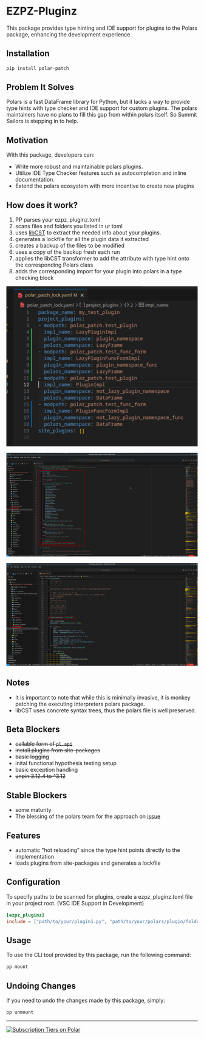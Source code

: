 # EZPZ-Pluginz

This package provides type hinting and IDE support for plugins to the Polars package, enhancing the development experience.

## Installation

```bash
pip install polar-patch
```

## Problem It Solves

Polars is a fast DataFrame library for Python, but it lacks a way to provide type hints with type checker and IDE support for custom plugins. The polars maintainers have no plans to fill this gap from within polars itself. So Summit Sailors is stepping in to help.

## Motivation

With this package, developers can:

- Write more robust and maintainable polars plugins.
- Utilize IDE Type Checker features such as autocompletion and inline documentation.
- Extend the polars ecosystem with more incentive to create new plugins

## How does it work?

1. PP parses your ezpz_pluginz.toml
2. scans files and folders you listed in ur toml
3. uses [libCST](https://libcst.readthedocs.io/en/latest/) to extract the needed info about your plugins.
4. generates a lockfile for all the plugin data it extracted
5. creates a backup of the files to be modified
6. uses a copy of the backup fresh each run
7. applies the libCST transformer to add the attribute with type hint onto the corresponding Polars class
8. adds the corresponding import for your plugin into polars in a type checking block

![Lockfile](images/lockfile.png)

![Added Import](images/attr_type_hint_import.png)

![Added Attribute](images/attr_type_hint_added.png)

## Notes

- It is important to note that while this is minimally invasive, it is monkey patching the executing interpreters polars package.
- libCST uses concrete syntax trees, thus the polars file is well preserved.

## Beta Blockers

- ~~callable form of `pl.api`~~
- ~~install plugins from site-packages~~
- ~~basic logging~~
- inital functional hypothesis testing setup
- basic exception handling
- ~~unpin 3.12.4 to ^3.12~~

## Stable Blockers

- some maturity
- The blessing of the polars team for the approach on [issue](https://github.com/pola-rs/polars/issues/14475)

## Features

- automatic "hot reloading" since the type hint points directly to the implementation
- loads plugins from site-packages and generates a lockfile

## Configuration

To specify paths to be scanned for plugins, create a ezpz_pluginz.toml file in your project root.
(VSC IDE Support in Development)

```toml
[ezpz_pluginz]
include = ["path/to/your/plugin1.py", "path/to/your/polars/plugin/folder"]
```

## Usage

To use the CLI tool provided by this package, run the following command:

```bash
pp mount
```

## Undoing Changes

If you need to undo the changes made by this package, simply:

```bash
pp unmount
```

---

<a href="https://polar.sh/summitsailors/subscriptions">
  <picture>
    <source media="(prefers-color-scheme: dark)" srcset="https://polar.sh/embed/tiers.svg?org=summitsailors&darkmode"/>
    <img alt="Subscription Tiers on Polar" src="https://polar.sh/embed/tiers.svg?org=summitsailors"/>
  </picture>
</a>
